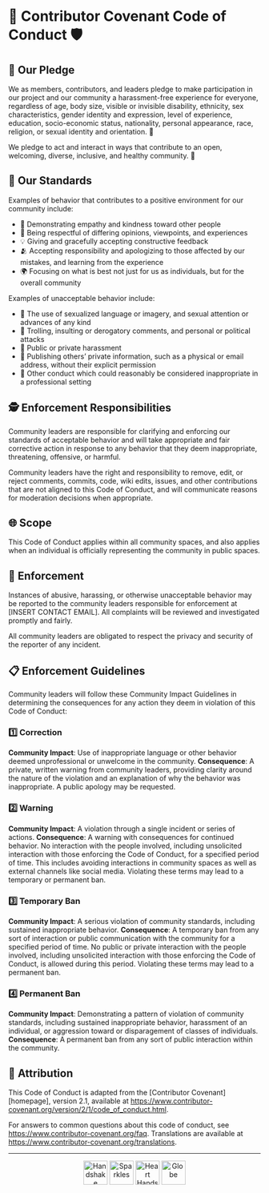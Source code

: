 # 🤝 Contributor Covenant Code of Conduct 🛡️

## 🌟 Our Pledge

We as members, contributors, and leaders pledge to make participation in our project and our community a harassment-free experience for everyone, regardless of age, body size, visible or invisible disability, ethnicity, sex characteristics, gender identity and expression, level of experience, education, socio-economic status, nationality, personal appearance, race, religion, or sexual identity and orientation. 🌈

We pledge to act and interact in ways that contribute to an open, welcoming, diverse, inclusive, and healthy community. 🤗

## 🏅 Our Standards

Examples of behavior that contributes to a positive environment for our community include:

- 🤝 Demonstrating empathy and kindness toward other people
- 🙏 Being respectful of differing opinions, viewpoints, and experiences
- 💡 Giving and gracefully accepting constructive feedback
- 🫂 Accepting responsibility and apologizing to those affected by our mistakes, and learning from the experience
- 🌍 Focusing on what is best not just for us as individuals, but for the overall community

Examples of unacceptable behavior include:

- 🚫 The use of sexualized language or imagery, and sexual attention or advances of any kind
- 🚫 Trolling, insulting or derogatory comments, and personal or political attacks
- 🚫 Public or private harassment
- 🚫 Publishing others’ private information, such as a physical or email address, without their explicit permission
- 🚫 Other conduct which could reasonably be considered inappropriate in a professional setting

## 🕵️ Enforcement Responsibilities

Community leaders are responsible for clarifying and enforcing our standards of acceptable behavior and will take appropriate and fair corrective action in response to any behavior that they deem inappropriate, threatening, offensive, or harmful.

Community leaders have the right and responsibility to remove, edit, or reject comments, commits, code, wiki edits, issues, and other contributions that are not aligned to this Code of Conduct, and will communicate reasons for moderation decisions when appropriate.

## 🌐 Scope

This Code of Conduct applies within all community spaces, and also applies when an individual is officially representing the community in public spaces.

## 🚨 Enforcement

Instances of abusive, harassing, or otherwise unacceptable behavior may be reported to the community leaders responsible for enforcement at [INSERT CONTACT EMAIL].
All complaints will be reviewed and investigated promptly and fairly.

All community leaders are obligated to respect the privacy and security of the reporter of any incident.

## 📋 Enforcement Guidelines

Community leaders will follow these Community Impact Guidelines in determining the consequences for any action they deem in violation of this Code of Conduct:

### 1️⃣ Correction

**Community Impact**: Use of inappropriate language or other behavior deemed unprofessional or unwelcome in the community.
**Consequence**: A private, written warning from community leaders, providing clarity around the nature of the violation and an explanation of why the behavior was inappropriate. A public apology may be requested.

### 2️⃣ Warning

**Community Impact**: A violation through a single incident or series of actions.
**Consequence**: A warning with consequences for continued behavior. No interaction with the people involved, including unsolicited interaction with those enforcing the Code of Conduct, for a specified period of time. This includes avoiding interactions in community spaces as well as external channels like social media. Violating these terms may lead to a temporary or permanent ban.

### 3️⃣ Temporary Ban

**Community Impact**: A serious violation of community standards, including sustained inappropriate behavior.
**Consequence**: A temporary ban from any sort of interaction or public communication with the community for a specified period of time. No public or private interaction with the people involved, including unsolicited interaction with those enforcing the Code of Conduct, is allowed during this period. Violating these terms may lead to a permanent ban.

### 4️⃣ Permanent Ban

**Community Impact**: Demonstrating a pattern of violation of community standards, including sustained inappropriate behavior, harassment of an individual, or aggression toward or disparagement of classes of individuals.
**Consequence**: A permanent ban from any sort of public interaction within the community.

## 📝 Attribution

This Code of Conduct is adapted from the [Contributor Covenant][homepage], version 2.1, available at https://www.contributor-covenant.org/version/2/1/code_of_conduct.html.

For answers to common questions about this code of conduct, see https://www.contributor-covenant.org/faq. Translations are available at https://www.contributor-covenant.org/translations.

---

<p align="center">
	<img src="https://em-content.zobj.net/source/microsoft-teams/363/handshake_1f91d.png" alt="Handshake" width="48" />
	<img src="https://em-content.zobj.net/source/microsoft-teams/363/sparkles_2728.png" alt="Sparkles" width="48" />
	<img src="https://em-content.zobj.net/source/microsoft-teams/363/heart-hands_1faf6.png" alt="Heart Hands" width="48" />
	<img src="https://em-content.zobj.net/source/microsoft-teams/363/globe-showing-europe-africa_1f30d.png" alt="Globe" width="48" />
</p>
